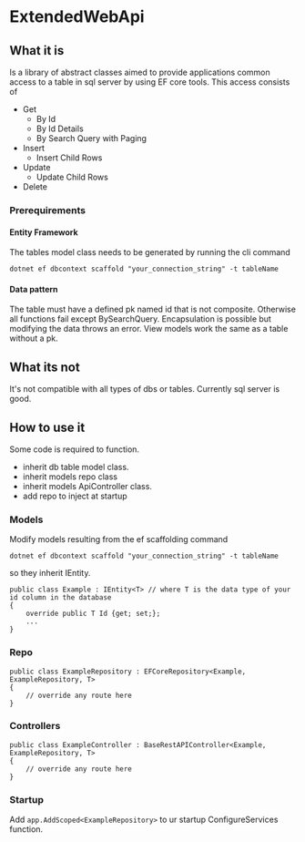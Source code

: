 # ExtendedWebApi

## What it is

Is a library of abstract classes aimed to provide applications 
common access to a table in sql server by using EF core tools.
This access consists of 

- Get
  - By Id
  - By Id Details 
  - By Search Query with Paging
- Insert
  - Insert Child Rows
- Update
  - Update Child Rows
- Delete

### Prerequirements
#### Entity Framework
The tables model class needs to be generated by running the cli command 
```
dotnet ef dbcontext scaffold "your_connection_string" -t tableName
```

#### Data pattern
The table must have a defined pk named id that is not composite. 
Otherwise all functions fail except BySearchQuery.
Encapsulation is possible but modifying the data throws an error.
View models work the same as a table without a pk.

## What its not

It's not compatible with all types of dbs or tables. Currently sql server is good.

## How to use it

Some code is required to function.

- inherit db table model class.
- inherit models repo class
- inherit models ApiController class.
- add repo to inject at startup

### Models

Modify models resulting from the ef scaffolding command
```
dotnet ef dbcontext scaffold "your_connection_string" -t tableName
```

so they inherit IEntity. 

```
public class Example : IEntity<T> // where T is the data type of your id column in the database
{
    override public T Id {get; set;};
    ...
} 
```

### Repo

```
public class ExampleRepository : EFCoreRepository<Example, ExampleRepository, T> 
{
    // override any route here
}

```

### Controllers

```
public class ExampleController : BaseRestAPIController<Example, ExampleRepository, T> 
{
    // override any route here
}
```

### Startup

Add `app.AddScoped<ExampleRepository>` to ur startup ConfigureServices function.



